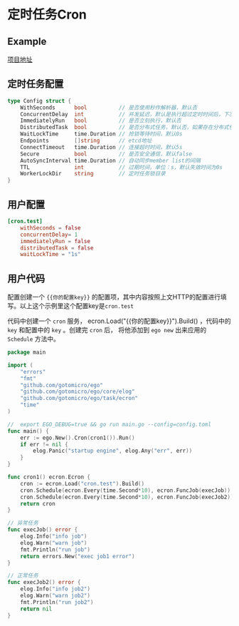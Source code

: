 # 定时任务Cron
## Example
[项目地址](https://github.com/gotomicro/ego/tree/master/example/task/cron)

## 定时任务配置
```go
type Config struct {
	WithSeconds      bool          // 是否使用秒作解析器，默认否
	ConcurrentDelay  int           // 并发延迟，默认是执行超过定时时间后，下次执行的任务会跳过
	ImmediatelyRun   bool          // 是否立刻执行，默认否
	DistributedTask  bool          // 是否分布式任务，默认否，如果存在分布式任务，则会解析嵌入的etcd配置
	WaitLockTime     time.Duration // 抢锁等待时间，默认0s
	Endpoints        []string      // etcd地址
	ConnectTimeout   time.Duration // 连接超时时间，默认5s
	Secure           bool          // 是否安全通信，默认false
	AutoSyncInterval time.Duration // 自动同步member list的间隔
	TTL              int           // 过期时间，单位：s，默认失效时间为0s
	WorkerLockDir    string        // 定时任务锁目录
}
```

## 用户配置
```toml
[cron.test]
    withSeconds = false
    concurrentDelay= 1
    immediatelyRun = false
    distributedTask = false
    waitLockTime = "1s"
```

## 用户代码
配置创建一个 ``{{你的配置key}}`` 的配置项，其中内容按照上文HTTP的配置进行填写。以上这个示例里这个配置key是``cron.test``

代码中创建一个 ``cron`` 服务， ecron.Load("{{你的配置key}}").Build() ，代码中的 ``key`` 和配置中的 ``key`` 。创建完 ``cron`` 后， 将他添加到 ``ego new`` 出来应用的 ``Schedule`` 方法中。

```go
package main

import (
	"errors"
	"fmt"
	"github.com/gotomicro/ego"
	"github.com/gotomicro/ego/core/elog"
	"github.com/gotomicro/ego/task/ecron"
	"time"
)

//  export EGO_DEBUG=true && go run main.go --config=config.toml
func main() {
	err := ego.New().Cron(cron1()).Run()
	if err != nil {
		elog.Panic("startup engine", elog.Any("err", err))
	}
}

func cron1() ecron.Ecron {
	cron := ecron.Load("cron.test").Build()
	cron.Schedule(ecron.Every(time.Second*10), ecron.FuncJob(execJob))
	cron.Schedule(ecron.Every(time.Second*10), ecron.FuncJob(execJob2))
	return cron
}

// 异常任务
func execJob() error {
	elog.Info("info job")
	elog.Warn("warn job")
	fmt.Println("run job")
	return errors.New("exec job1 error")
}

// 正常任务
func execJob2() error {
	elog.Info("info job2")
	elog.Warn("warn job2")
	fmt.Println("run job2")
	return nil
}
```
